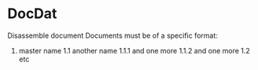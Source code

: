 DocDat
======

Disassemble document
Documents must be of a specific format:
1. master name 
1.1 another name
1.1.1 and one more
1.1.2 and one more
1.2 etc
